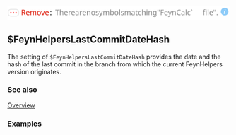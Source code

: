 ![0fr2yhbgg9nsx](img/0fr2yhbgg9nsx.svg)

## $FeynHelpersLastCommitDateHash

The setting of `$FeynHelpersLastCommitDateHash` provides the date and the hash of the last commit in the branch from which the current FeynHelpers version originates.

### See also

[Overview](Extra/FeynHelpers.md)

### Examples